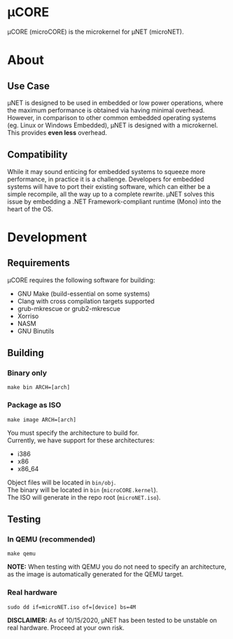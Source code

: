 # µCORE

µCORE (microCORE) is the microkernel for µNET (microNET).

# About
## Use Case
µNET is designed to be used in embedded or low power operations, where the maximum performance is obtained via having minimal overhead. However, in comparison to other common embedded operating systems (eg. Linux or Windows Embedded), µNET is designed with a microkernel. This provides **even less** overhead.

## Compatibility
While it may sound enticing for embedded systems to squeeze more performance, in practice it is a challenge. Developers for embedded systems will have to port their existing software, which can either be a simple recompile, all the way up to a complete rewrite. µNET solves this issue by embedding a .NET Framework-compliant runtime (Mono) into the heart of the OS.

# Development
## Requirements
µCORE requires the following software for building:

- GNU Make (build-essential on some systems)
- Clang with cross compilation targets supported
- grub-mkrescue or grub2-mkrescue
- Xorriso
- NASM
- GNU Binutils

## Building
### Binary only
```
make bin ARCH=[arch]
```
### Package as ISO
```
make image ARCH=[arch]
```
You must specify the architecture to build for.\
Currently, we have support for these architectures:
 - i386
 - x86
 - x86_64

Object files will be located in `bin/obj`.\
The binary will be located in `bin` (`microCORE.kernel`).\
The ISO will generate in the repo root (`microNET.iso`).
## Testing
### In QEMU (recommended)
```
make qemu
```
**NOTE:** When testing with QEMU you do not need to specify an architecture, as the image is automatically generated for the QEMU target.
### Real hardware
```
sudo dd if=microNET.iso of=[device] bs=4M
```

**DISCLAIMER:** As of 10/15/2020, µNET has been tested to be unstable on real hardware. Proceed at your own risk.

